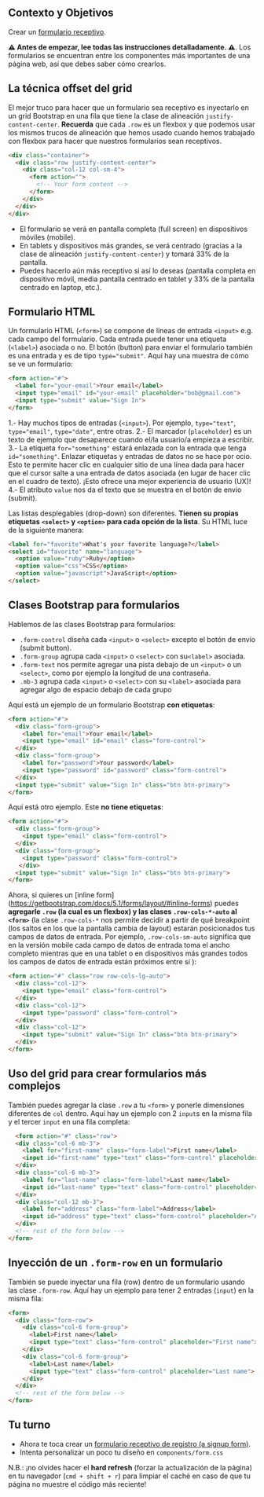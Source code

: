 ## Contexto y Objetivos

Crear un [formulario receptivo](https://lewagon.github.io/bootstrap-challenges/10-Login-form/).

**⚠️ Antes de empezar, lee todas las instrucciones detalladamente. ⚠️**.
Los formularios se encuentran entre los componentes más importantes de una página web, así que debes saber cómo crearlos.

## La técnica offset del grid

El mejor truco para hacer que un formulario sea receptivo es inyectarlo en un grid Bootstrap en una fila que tiene la clase de alineación `justify-content-center`. **Recuerda** que cada `.row` es un flexbox y que podemos usar los mismos trucos de alineación que hemos usado cuando hemos trabajado con flexbox para hacer que nuestros formularios sean receptivos.

```html
<div class="container">
  <div class="row justify-content-center">
    <div class="col-12 col-sm-4">
      <form action="">
        <!-- Your form content -->
      </form>
    </div>
  </div>
</div>
```

- El formulario se verá en pantalla completa (full screen) en dispositivos móviles (mobile).
- En tablets y dispositivos más grandes, se verá centrado (gracias a la clase de alineación `justify-content-center`) y tomará 33% de la pantalla.
- Puedes hacerlo aún más receptivo si así lo deseas (pantalla completa en dispositivo móvil, media pantalla centrado en tablet y 33% de la pantalla centrado en laptop, etc.).

## Formulario HTML

Un formulario HTML (`<form>`) se compone de líneas de entrada `<input>` e.g. cada campo del formulario. Cada entrada puede tener una etiqueta (`<label>`) asociada o no. El botón (button) para enviar el formulario también es una entrada y es de tipo `type="submit"`. Aquí hay una muestra de cómo se ve un formulario:

```html
<form action="#">
  <label for="your-email">Your email</label>
  <input type="email" id="your-email" placeholder="bob@gmail.com">
  <input type="submit" value="Sign In">
</form>
```

1.- Hay muchos tipos de entradas (`<input>`). Por ejemplo, `type="text"`, `type="email"`, `type="date"`, entre otras.
2.- El marcador (`placeholder`) es un texto de ejemplo que desaparece cuando el/la usuario/a empieza a escribir.
3.- La etiqueta `for="something"` estará enlazada con la entrada que tenga `id="something"`. Enlazar etiquetas y entradas de datos no se hace por ocio. Esto te permite hacer clic en cualquier sitio de una línea dada para hacer que el cursor salte a una entrada de datos asociada (en lugar de hacer clic en el cuadro de texto). ¡Esto ofrece una mejor experiencia de usuario (UX)!
4.- El atributo `value` nos da el texto que se muestra en el botón de envío (submit).

Las listas desplegables (drop-down) son diferentes. **Tienen su propias etiquetas `<select>` y `<option>` para cada opción de la lista**. Su HTML luce de la siguiente manera:

```html
<label for="favorite">What's your favorite language?</label>
<select id="favorite" name="language">
  <option value="ruby">Ruby</option>
  <option value="css">CSS</option>
  <option value="javascript">JavaScript</option>
</select>
```

## Clases Bootstrap para formularios

Hablemos de las clases Bootstrap para formularios:

- `.form-control` diseña cada `<input>` o `<select>` excepto el botón de envío (submit button).
- `.form-group` agrupa cada `<input>` o `<select>` con su`<label>` asociada.
- `.form-text` nos permite agregar una pista debajo de un `<input>` o un `<select>`, como por ejemplo la longitud de una contraseña.
- `.mb-3` agrupa cada `<input>` o `<select>` con su `<label>` asociada para agregar algo de espacio debajo de cada grupo

Aquí está un ejemplo de un formulario Bootstrap **con etiquetas**:

```html
<form action="#">
  <div class="form-group">
    <label for="email">Your email</label>
    <input type="email" id="email" class="form-control">
  </div>
  <div class="form-group">
    <label for="password">Your password</label>
    <input type="password" id="password" class="form-control">
  </div>
  <input type="submit" value="Sign In" class="btn btn-primary">
</form>
```

Aquí está otro ejemplo. Este **no tiene etiquetas**:

```html
<form action="#">
  <div class="form-group">
    <input type="email" class="form-control">
  </div>
  <div class="form-group">
    <input type="password" class="form-control">
   </div>
  <input type="submit" value="Sign In" class="btn btn-primary">
</form>
```

Ahora, si quieres un [inline form] (https://getbootstrap.com/docs/5.1/forms/layout/#inline-forms) puedes **agregarle `.row` (la cual es un flexbox) y las clases `.row-cols-*-auto` al `<form>`** (la clase `.row-cols-*` nos permite decidir a partir de qué breakpoint (los saltos en los que la pantalla cambia de layout) estarán posicionados tus campos de datos de entrada. Por ejemplo, `.row-cols-sm-auto` significa que en la versión mobile cada campo de datos de entrada toma el ancho completo mientras que en una tablet o en dispositivos más grandes todos los campos de datos de entrada están próximos entre sí ):

```html
<form action="#" class="row row-cols-lg-auto">
  <div class="col-12">
    <input type="email" class="form-control">
  </div>
  <div class="col-12">
    <input type="password" class="form-control">
  </div>
  <div class="col-12">
    <input type="submit" value="Sign In" class="btn btn-primary">
  </div>
</form>
```

## Uso del grid para crear formularios más complejos

También puedes agregar la clase `.row` a tu `<form>` y ponerle dimensiones diferentes de `col` dentro. Aquí hay un ejemplo con 2 `input`s en la misma fila y el tercer `input` en una fila completa:

```html
  <form action="#" class="row">
  <div class="col-6 mb-3">
    <label for="first-name" class="form-label">First name</label>
    <input id="first-name" type="text" class="form-control" placeholder="First name">
  </div>
  <div class="col-6 mb-3">
    <label for="last-name" class="form-label">Last name</label>
    <input id="last-name" type="text" class="form-control" placeholder="Last name">
  </div>
  <div class="col-12 mb-3">
    <label for="address" class="form-label">Address</label>
    <input id="address" type="text" class="form-control" placeholder="Address">
  </div>
  <!-- rest of the form below -->
</form>
```

## Inyección de un `.form-row` en un formulario

También se puede inyectar una fila (row) dentro de un formulario usando las clase `.form-row`. Aquí hay un ejemplo para tener 2 entradas (`input`) en la misma fila:

```html
<form>
  <div class="form-row">
    <div class="col-6 form-group">
      <label>First name</label>
      <input type="text" class="form-control" placeholder="First name">
    </div>
    <div class="col-6 form-group">
      <label>Last name</label>
      <input type="text" class="form-control" placeholder="Last name">
    </div>
  </div>
  <!-- rest of the form below -->
</form>
```

## Tu turno

- Ahora te toca crear un [formulario receptivo de registro (a signup form)](http://lewagon.github.io/bootstrap-challenges/10-Login-form/).
- Intenta personalizar un poco tu diseño en  `components/form.css`

N.B.: ¡no olvides hacer el **hard refresh** (forzar la actualización de la página) en tu navegador (`cmd + shift + r`) para limpiar el caché en caso de que tu página no muestre el código más reciente!

